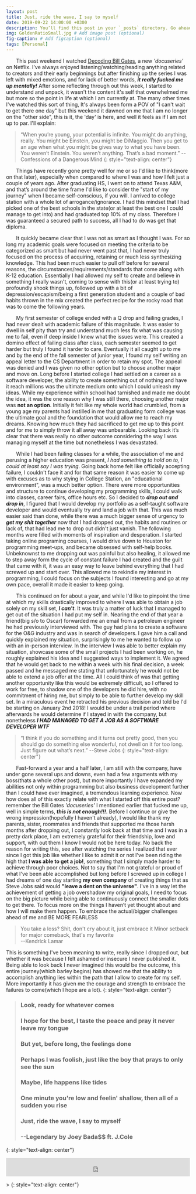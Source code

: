 ```yaml
---
layout: post
title: Just, ride the wave, I say to myself
date: 2019-09-22 14:00:00 +0300
description: You’ll find this post in your `_posts` directory. Go ahead and edit it and re-build the site to see your changes. # Add post description (optional)
img: GoldenRatioSmall.jpg # Add image post (optional)
fig-caption: # Add figcaption (optional)
tags: [Personal]
---
```


&nbsp;&nbsp;&nbsp;&nbsp;&nbsp;&nbsp; This past weekend I watched [Decoding Bill Gates](https://www.netflix.com/title/80184771?source=35), a new *'docuseries'* on Netflix. I've always enjoyed listening/watching/reading anything related to creators and their early beginnings but after finishing up the series I was left with mixed emotions, and for lack of better words, ***it really fucked me up mentally!*** After some reflecting through out this week, I started to understand and unpack, it wasn't the content it's self that overwhelmed me but more so the point in life at which I am currently at. The many other times I've watched this sort of thing, It's always been form a POV of "I can't wait to get there one day" but this weekend it dawned on me that I am no longer on the "other side", this is it, the 'day' is here, and well it feels as if I am not up to par. I'll explain: 

> “When you’re young, your potential is infinite. You might do anything, really. You might be Einstein, you might be DiMaggio. Then you get to an age when what you might be gives way to what you have been. You weren’t Einstein. You weren’t anything. That’s a bad moment.” --Confessions of a Dangerous Mind
{: style="text-align: center"}

&nbsp;&nbsp;&nbsp;&nbsp;&nbsp;&nbsp; Things have recently gone pretty well for me or so I'd like to think(more on that later), especially when compared to where I was and how I felt just a couple of years ago. After graduating HS, I went on to attend Texas A&M, and that’s around the time frame I'd like to consider the "start of my journey" when I became self-conscious, if you will. I arrived to college station with a whole lot of arrogance/ignorance. I had this mindset that I had picked one of the best schools in the state(or at least the best one I could manage to get into) and had graduated top 10% of my class. Therefore I was guaranteed a secured path to success, all I had to do was get that diploma. 

&nbsp;&nbsp;&nbsp;&nbsp;&nbsp;&nbsp; It quickly became clear that I was not as smart as I thought I was. For so long my academic goals were focused on meeting the criteria to be categorized as smart but had never went past that, I had never truly focused on the process of acquiring, retaining or much less synthesizing knowledge.
This had been much easier to pull off before for several reasons, the circumstances/requirements/standards that come along with K-12 education. Essentially I had allowed my self to create and believe in something I really wasn't, coming to sense with this(or at least trying to) profoundly shook things up, followed up with a bit of depression/escapism/being a first generation student and a couple of bad habits thrown in the mix created the perfect recipe for the rocky road that was to come the following years. 

&nbsp;&nbsp;&nbsp;&nbsp;&nbsp;&nbsp; My first semester of college ended with a Q drop and failing grades, I had never dealt with academic failure of this magnitude. It was easier to dwell in self pity than try and understand much less fix what was causing me to fail, even if deep inside I knew what the issues were. This created a domino effect of failing class after class, each semester seemed to get harder but truly I found it harder to care. Eventually it all caught up to me and by the end of the fall semester of junior year, I found my self writing an appeal letter to the CS Department in order to retain my spot. The appeal was denied and I was given no other option but to choose another major and move on. Long before I started college I had settled on a career as a software developer, the ability to create something out of nothing and have it reach millions was the ultimate medium onto which I could unleash my ideas. While my experience within school had tarnished and made me doubt the idea, it was the one reason why I was still there, choosing another major was **not an option**. Initially it felt like my whole world had crumbled, from a young age my parents had instilled in me that graduating form college was the ultimate goal and the foundation that would allow me to reach my dreams. Knowing how much they had sacrificed to get me up to this point and for me to simply throw it all away was unbearable. Looking back it’s clear that there was really no other outcome considering the way I was managing myself at the time but nonetheless I was devastated. 


&nbsp;&nbsp;&nbsp;&nbsp;&nbsp;&nbsp; While I had been failing classes for a while, the association of me and perusing a higher education was present, *I had something to hold on to, I could at least say I was trying*. Going back home felt like officially accepting failure, I couldn't face it and for that same reason it was easier to come up with excuses as to why stying in College Station, an "educational environment", was a much better option. There were more opportunities and structure to continue developing my programming skills, I could walk into classes, career fairs, office hours etc. So I decided to ***drop out and drop in***, I figured that I would develop my portfolio as a self-taught software developer and would eventually try and land a job with that. This was much easier said than done, while there was a much bigger sense of urgency to ***get my shit together*** now that I had dropped out, the habits and routines or lack of, that had lead me to drop out didn't just vanish. The following months were filled with moments of inspiration and desperation. I started taking online programing courses, I would drive down to Houston for programming meet-ups, and became obsessed with self-help books. Unbeknownst to me dropping out was painful but also healing, it allowed me to step away form the cycle of constant failure I had created and the guilt that came with it, it was an easy way to leave behind everything that I had screwed up and start over. This allowed me to rekindle my interest in programming, I could focus on the subjects I found interesting and go at my own pace, overall it made it easier to keep going. 

&nbsp;&nbsp;&nbsp;&nbsp;&nbsp;&nbsp; This continued on for about a year, and while I'd like to pinpoint the time at which my skills drastically improved to where I was able to obtain a job solely on my skill set,  ***I can't***. It was truly a matter of luck that I managed to get out of the situation I had put my self in. Nearing the end of that year a friend(big s/o to Oscar) forwarded me an email from a petroleum engineer he had previously interviewed with. The guy had plans to create a software for the O&G industry and was in search of developers. I gave him a call and quickly explained my situation, surprisingly to me he wanted to follow up with an in-person interview. In the interview I was able to better explain my situation, showcase some of the small projects I had been working on, he roughly explained his idea and I suggested ways to implement it. We agreed that he would get back to me within a week with his final decision, a week passed and he messaged me stating that unfortunately he would not be able to extend a job offer at the time. All I could think of was that getting another opportunity like this would be extremely difficult, so I offered to work for free, to shadow one of the developers he did hire, with no commitment of hiring me, but simply to be able to further develop my skill set. In a miraculous event he retracted his previous decision and told be I'd be starting on January 2nd 2018! I would be under a trail period where afterwards he would determine if I stayed in with the company, but nonetheless ***I HAD MANAGED TO GET A JOB AS A SOFTWARE DEVELOPER WTF***

> “I think if you do something and it turns out pretty good, then you should go do something else wonderful, not dwell on it for too long. Just figure out what’s next.” --Steve Jobs
{: style="text-align: center"}

&nbsp;&nbsp;&nbsp;&nbsp;&nbsp;&nbsp; Fast-forward a year and a half later, I am still with the company, have under gone several ups and downs, even had a few arguments with my boss(thats a whole other post), but more importantly I have expanded my abilities not only within programming but also business development further than I could have ever imagined, a tremendous learning experience. Now how does all of this exactly relate with what I started off this entire post? remember the Bill Gates *'docuseries'* I mentioned earlier that fucked me up, well in simple terms, ***this is not enough!!!***. Before I continue or give the wrong impression(hopefully I haven't already), I would like thank my parents, sister, roommates and friends that supported me those harsh months after dropping out, I constantly look back at that time and I was in a pretty dark place, I am extremely grateful for their friendship, love and support, with out them I know I would not be here today. No back the reason for writing this, see after watching the series I realized that ever since I got this job like whether I like to admit it or not I've been riding the high that **I was able to get a job!**, something that I simply made harder to achieve through poor choices. Not to say that I'm not grateful or proud of what I've been able accomplished but long before I screwed up in college I had dreams of one day starting **my own company** of creating things that as Steve Jobs said would **"leave a dent on the universe"**. I've in a way let the achievement of getting a job overshadow my original goals, I need to focus on the big picture while being able to continuously connect the smaller dots to get there. To focus more on the things I haven’t yet thought about and how I will make them happen. To embrace the actual/bigger challenges ahead of me and BE MORE FEARLESS 

> You take a loss? Shit, don't cry about it, just embrace it
Minor setback for major comeback, that's my favorite  
--Kendrick Lamar

This is something I've been meaning to write, really since I dropped out, but whether it was because I felt ashamed or insecure I never published it. Being able to look back I never imagined this would be the outcome, this entire journey(which barley begins) has showed me that the ability to accomplish anything lies within the path that I allow to create for my self. More importantly it has given me the courage and strength to embrace the failures to come(which I hope are a lot).
{: style="text-align: center"}

> ### Look, ready for whatever comes
> ### I hope for the best, I taste the peace and pray it never leave my tongue
> ### But yet, before long, the feelings done
> ### Perhaps I was foolish, just like the boy that prays to only see the sun
> ### Maybe, life happens like tides
> ### One minute you're low and feelin' shallow, then all of a sudden you rise
> ### Just, ride the wave, I say to myself
> ### --Legendary by Joey Bada$$ ft. J.Cole 
{: style="text-align: center"}

<p align="center"><iframe width="100%" height="50" src="https://www.youtube.com/embed/_IGl8Mah_0I?start=143" frameborder="0" allow="accelerometer; autoplay; encrypted-media; gyroscope; picture-in-picture" allowfullscreen="false"></iframe></p>>
{: style="text-align: center"}